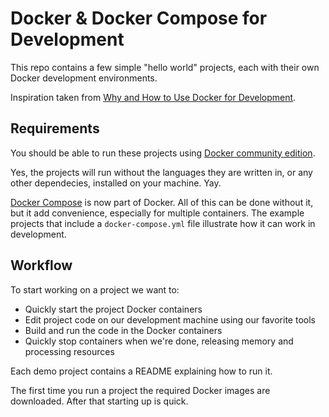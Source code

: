 # Docker & Docker Compose for Development

This repo contains a few simple "hello world" projects, each with their own Docker development environments.

Inspiration taken from [Why and How to Use Docker for Development](https://medium.com/iron-io-blog/why-and-how-to-use-docker-for-development-a156c1de3b24#.xwb63darb). 

## Requirements

You should be able to run these projects using [Docker community edition](https://store.docker.com/search?type=edition&offering=community).

Yes, the projects will run without the languages they are written in, or any other dependecies, installed on your machine. Yay.

[Docker Compose](https://docs.docker.com/compose/) is now part of Docker. All of this can be done without it, but it add convenience, especially for multiple containers. The example projects that include a `docker-compose.yml` file illustrate how it can work in development.

## Workflow

To start working on a project we want to:

* Quickly start the project Docker containers
* Edit project code on our development machine using our favorite tools
* Build and run the code in the Docker containers
* Quickly stop containers when we're done, releasing memory and processing resources

Each demo project contains a README explaining how to run it.

The first time you run a project the required Docker images are downloaded. After that starting up is quick.
